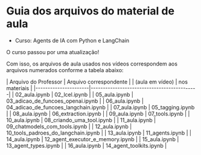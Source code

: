 # Guia dos arquivos do material de aula

- Curso: Agents de IA com Python e LangChain

O curso passou por uma atualização!

Com isso, os arquivos de aula usados nos vídeos correspondem aos arquivos numerados conforme a tabela abaixo:

| Arquivo do Professor | Arquivo correspondente                     |
| (aula em vídeo)      | nos materiais                              |
|----------------------|--------------------------------------------|
| 02_aula.ipynb        | 02_lcel.ipynb                              |
| 05_aula.ipynb        | 03_adicao_de_funcoes_openai.ipynb          |
| 06_aula.ipynb        | 04_adicao_de_funcoes_langchain.ipynb       |
| 07_aula.ipynb        | 05_tagging.ipynb                           |
| 08_aula.ipynb        | 06_extraction.ipynb                        |
| 09_aula.ipynb        | 07_tools.ipynb                             |
| 10_aula.ipynb        | 08_criando_uma_tool.ipynb                  |
| 11_aula.ipynb        | 09_chatmodels_com_tools.ipynb              |
| 12_aula.ipynb        | 10_tools_padroes_do_langchain.ipynb        |
| 13_aula.ipynb        | 11_agents.ipynb                            |
| 14_aula.ipynb        | 12_agent_executor_e_memory.ipynb           |
| 15_aula.ipynb        | 13_agent_types.ipynb                       |
| 16_aula.ipynb        | 14_agent_toolkits.ipynb                    |

